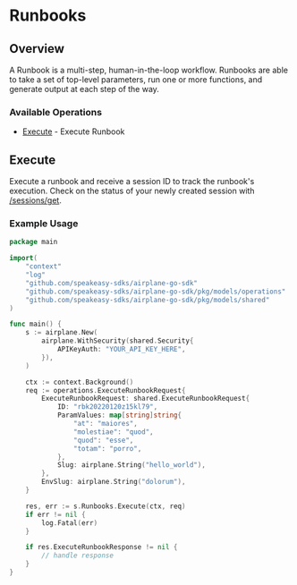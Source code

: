 # Runbooks

## Overview

A Runbook is a multi-step, human-in-the-loop workflow. Runbooks are able to take a set of top-level parameters, run one or more functions, and generate output at each step of the way.

### Available Operations

* [Execute](#execute) - Execute Runbook

## Execute

Execute a runbook and receive a session ID to track the runbook's execution.
Check on the status of your newly created session with [/sessions/get](/api/sessions#sessions-get).

### Example Usage

```go
package main

import(
	"context"
	"log"
	"github.com/speakeasy-sdks/airplane-go-sdk"
	"github.com/speakeasy-sdks/airplane-go-sdk/pkg/models/operations"
	"github.com/speakeasy-sdks/airplane-go-sdk/pkg/models/shared"
)

func main() {
    s := airplane.New(
        airplane.WithSecurity(shared.Security{
            APIKeyAuth: "YOUR_API_KEY_HERE",
        }),
    )

    ctx := context.Background()    
    req := operations.ExecuteRunbookRequest{
        ExecuteRunbookRequest: shared.ExecuteRunbookRequest{
            ID: "rbk20220120z15kl79",
            ParamValues: map[string]string{
                "at": "maiores",
                "molestiae": "quod",
                "quod": "esse",
                "totam": "porro",
            },
            Slug: airplane.String("hello_world"),
        },
        EnvSlug: airplane.String("dolorum"),
    }

    res, err := s.Runbooks.Execute(ctx, req)
    if err != nil {
        log.Fatal(err)
    }

    if res.ExecuteRunbookResponse != nil {
        // handle response
    }
}
```
